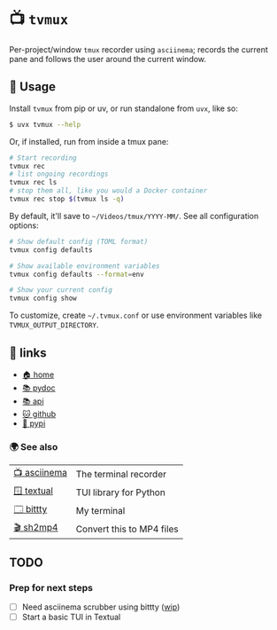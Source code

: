 # 📺 `tvmux`

Per-project/window `tmux` recorder using `asciinema`; records the current pane
and follows the user around the current window.

## 🎥 Usage

Install `tvmux` from pip or uv, or run standalone from `uvx`, like so:

```bash
$ uvx tvmux --help
```

Or, if installed, run from inside a tmux pane:

```bash
# Start recording
tvmux rec
# list ongoing recordings
tvmux rec ls
# stop them all, like you would a Docker container
tvmux rec stop $(tvmux ls -q)
```

By default, it'll save to `~/Videos/tmux/YYYY-MM/`. See all configuration options:

```bash
# Show default config (TOML format)
tvmux config defaults

# Show available environment variables
tvmux config defaults --format=env

# Show your current config
tvmux config show
```

To customize, create `~/.tvmux.conf` or use environment variables like `TVMUX_OUTPUT_DIRECTORY`.

## 🔗 links

* [🏠 home](https://bitplane.net/dev/python/tvmux)
* [📚 pydoc](https://bitplane.net/dev/python/tvmux/pydoc)
* [📚 api](https://bitplane.net/dev/python/tvmux/api)
* [🐱 github](https://github.com/bitplane/tvmux)
* [🐍 pypi](https://pypi.org/project/tvmux)

### 🌍 See also

|                                                     |                                    |
|-----------------------------------------------------|------------------------------------|
| [📺 asciinema](https://asciinema.org/)              | The terminal recorder              |
| [🪟 textual](https://textualize.io/)                | TUI library for Python             |
| [🗔  bittty](https://bitplane.net/dev/python/bittty) | My terminal                        |
| [🎬 sh2mp4](https://bitplane.net/dev/sh/sh2mp4)     | Convert this to MP4 files          |

## TODO

### Prep for next steps

- [ ] Need asciinema scrubber using bittty ([wip](https://github.com/ttygroup/textual-asciinema))
- [ ] Start a basic TUI in Textual
